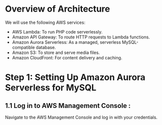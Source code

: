 # Overview of Architecture

We will use the following AWS services:
* AWS Lambda: To run PHP code serverlessly.
* Amazon API Gateway: To route HTTP requests to Lambda functions.
* Amazon Aurora Serverless: As a managed, serverless MySQL-compatible database.
* Amazon S3: To store and serve media files.
* Amazon CloudFront: For content delivery and caching.

# Step 1: Setting Up Amazon Aurora Serverless for MySQL
## 1.1 Log in to AWS Management Console :
Navigate to the AWS Management Console and log in with your credentials.
